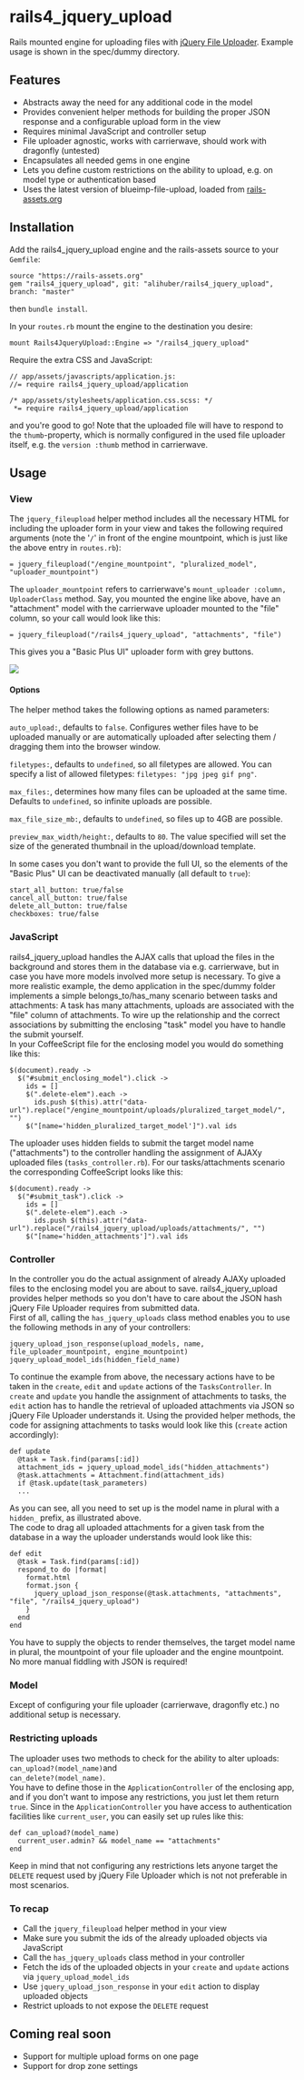 rails4_jquery_upload
====================

Rails mounted engine for uploading files with [jQuery File Uploader](http://blueimp.github.io/jQuery-File-Upload/).
Example usage is shown in the spec/dummy directory.



## Features
* Abstracts away the need for any additional code in the model
* Provides convenient helper methods for building the proper JSON response and a configurable upload form in the view
* Requires minimal JavaScript and controller setup
* File uploader agnostic, works with carrierwave, should work with dragonfly (untested)
* Encapsulates all needed gems in one engine
* Lets you define custom restrictions on the ability to upload, e.g. on model type or authentication based
* Uses the latest version of blueimp-file-upload, loaded from [rails-assets.org](https://rails-assets.org/)



## Installation
Add the rails4_jquery_upload engine and the rails-assets source to your `Gemfile`:    

    source "https://rails-assets.org"
    gem "rails4_jquery_upload", git: "alihuber/rails4_jquery_upload", branch: "master"
then `bundle install`.
    
In your `routes.rb` mount the engine to the destination you desire:    

    mount Rails4JqueryUpload::Engine => "/rails4_jquery_upload"    
Require the extra CSS and JavaScript:

    // app/assets/javascripts/application.js:
    //= require rails4_jquery_upload/application
    
    /* app/assets/stylesheets/application.css.scss: */
     *= require rails4_jquery_upload/application

and you're good to go! Note that the uploaded file will have to respond to the `thumb`-property, which is normally configured in the used file uploader itself, e.g. the `version :thumb` method in carrierwave.


## Usage
### View
The `jquery_fileupload` helper method includes all the necessary HTML for including the uploader form in your view and takes the following required arguments (note the '`/`' in front of the engine mountpoint, which is just like the above entry in `routes.rb`):

    = jquery_fileupload("/engine_mountpoint", "pluralized_model", "uploader_mountpoint")

The `uploader_mountpoint` refers to carrierwave's `mount_uploader :column, UploaderClass` method.
Say, you mounted the engine like above, have an "attachment" model with the carrierwave uploader mounted to the "file" column, so your call would look like this:

    = jquery_fileupload("/rails4_jquery_upload", "attachments", "file")

This gives you a "Basic Plus UI" uploader form with grey buttons.    

<img src="http://i.imgur.com/20BG5kB.png">


    
#### Options
The helper method takes the following options as named parameters:    

`auto_upload:`, defaults to `false`. Configures wether files have to be uploaded manually or are automatically uploaded after selecting them / dragging them into the browser window.    

`filetypes:`, defaults to `undefined`, so all filetypes are allowed. You can specify a list of allowed filetypes: `filetypes: "jpg jpeg gif png"`.    

`max_files:`, determines how many files can be uploaded at the same time. Defaults to `undefined`, so infinite uploads are possible.

`max_file_size_mb:`, defaults to `undefined`, so files up to 4GB are possible.    

`preview_max_width/height:`, defaults to `80`. The value specified will set the size of the generated thumbnail in the upload/download template.    

In some cases you don't want to provide the full UI, so the elements of the "Basic Plus" UI can be deactivated manually (all default to `true`):    

`start_all_button: true/false`    
`cancel_all_button: true/false`    
`delete_all_button: true/false`    
`checkboxes: true/false`

### JavaScript
rails4_jquery_upload handles the AJAX calls that upload the files in the background and stores them in the database via e.g. carrierwave, but in case you have more models involved more setup is necessary. To give a more realistic example, the demo application in the spec/dummy folder implements a simple belongs_to/has_many scenario between tasks and attachments: A task has many attachments, uploads are associated with the "file" column of attachments. To wire up the relationship and the correct associations by submitting the enclosing "task" model you have to handle the submit yourself.    
In your CoffeeScript file for the enclosing model you would do something like this:    

    $(document).ready ->
      $("#submit_enclosing_model").click ->
        ids = []
        $(".delete-elem").each ->
          ids.push $(this).attr("data-url").replace("/engine_mountpoint/uploads/pluralized_target_model/", "")
        $("[name='hidden_pluralized_target_model']").val ids

The uploader uses hidden fields to submit the target model name ("attachments") to the controller handling the assignment of AJAXy uploaded files (`tasks_controller.rb`).
For our tasks/attachments scenario the corresponding CoffeeScript looks like this:

    $(document).ready ->
      $("#submit_task").click ->
        ids = []
        $(".delete-elem").each ->
          ids.push $(this).attr("data-url").replace("/rails4_jquery_upload/uploads/attachments/", "")
        $("[name='hidden_attachments']").val ids


### Controller
In the controller you do the actual assignment of already AJAXy uploaded files to the enclosing model you are about to save. rails4_jquery_upload provides helper methods so you don't have to care about the JSON hash jQuery File Uploader requires from submitted data.    
First of all, calling the `has_jquery_uploads` class method enables you to use the following methods in any of your controllers:

`jquery_upload_json_response(upload_models, name, file_uploader_mountpoint, engine_mountpoint)`    
`jquery_upload_model_ids(hidden_field_name)`    

To continue the example from above, the necessary actions have to be taken in the `create`, `edit` and `update` actions of the `TasksController`. In `create` and `update` you handle the assignment of attachments to tasks, the `edit` action has to handle the retrieval of uploaded attachments via JSON so jQuery File Uploader understands it. Using the provided helper methods, the code for assigning attachments to tasks would look like this (`create` action accordingly):    

    def update
      @task = Task.find(params[:id])
      attachment_ids = jquery_upload_model_ids("hidden_attachments")
      @task.attachments = Attachment.find(attachment_ids)
      if @task.update(task_parameters)
      ...
As you can see, all you need to set up is the model name in plural with a `hidden_` prefix, as illustrated above.    
The code to drag all uploaded attachments for a given task from the database in a way the uploader understands would look like this:    

    def edit
      @task = Task.find(params[:id])
      respond_to do |format|
        format.html
        format.json {
          jquery_upload_json_response(@task.attachments, "attachments", "file", "/rails4_jquery_upload")
        }
      end
    end
You have to supply the objects to render themselves, the target model name in plural, the mountpoint of your file uploader and the engine mountpoint. No more manual fiddling with JSON is required!


### Model
Except of configuring your file uploader (carrierwave, dragonfly etc.) no additional setup is necessary.

### Restricting uploads
The uploader uses two methods to check for the ability to alter uploads:    
`can_upload?(model_name)`and     
`can_delete?(model_name)`.    
You have to define those in the `ApplicationController` of the enclosing app, and if you don't want to impose any restrictions, you just let them return `true`. Since in the `ApplicationController` you have access to authentication facilities like `current_user`, you can easily set up rules like this:    

    def can_upload?(model_name)
      current_user.admin? && model_name == "attachments"
    end

Keep in mind that not configuring any restrictions lets anyone target the `DELETE` request used by jQuery File Uploader which is not not preferable in most scenarios.

### To recap
* Call the `jquery_fileupload` helper method in your view
* Make sure you submit the ids of the already uploaded objects via JavaScript
* Call the `has_jquery_uploads` class method in your controller
* Fetch the ids of the uploaded objects in your `create` and `update` actions via `jquery_upload_model_ids`
* Use `jquery_upload_json_response` in your `edit` action to display uploaded objects
* Restrict uploads to not expose the `DELETE` request

## Coming real soon
* Support for multiple upload forms on one page
* Support for drop zone settings

